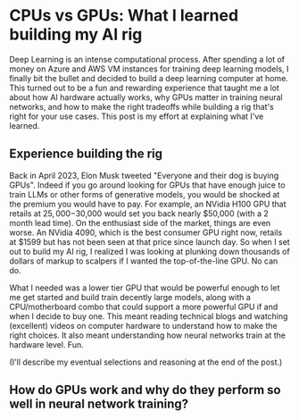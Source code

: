 # CPUs vs GPUs: What I learned building my AI rig

Deep Learning is an intense computational process. After spending a lot of money on Azure and AWS VM instances for training deep learning models, I finally bit the bullet and decided to build a deep learning computer at home. This turned out to be a fun and rewarding experience that taught me a lot about how AI hardware actually works, why GPUs matter in training neural networks, and how to make the right tradeoffs while building a rig that's right for your use cases.
This post is my effort at explaining what I've learned.

## Experience building the rig

Back in April 2023, Elon Musk tweeted "Everyone and their dog is buying GPUs". Indeed if you go around looking for GPUs that have enough juice to train LLMs or other forms of generative models, you would be shocked at the premium you would have to pay. For example, an NVidia H100 GPU that retails at $25,000-$30,000 would set you back nearly $50,000 (with a 2 month lead time). On the enthusiast side of the market, things are even worse. An NVidia 4090, which is the best consumer GPU right now, retails at $1599 but has not been seen at that price since launch day.
So when I set out to build my AI rig, I realized I was looking at plunking down thousands of dollars of markup to scalpers if I wanted the top-of-the-line GPU. No can do.

What I needed was a lower tier GPU that would be powerful enough to let me get started and build train decently large models, along with a CPU/motherboard combo that could support a more powerful GPU if and when I decide to buy one. This meant reading technical blogs and watching (excellent) videos on computer hardware to understand how to make the right choices. It also meant understanding how neural networks train at the hardware level. Fun.

(I'll describe my eventual selections and reasoning at the end of the post.)

## How do GPUs work and why do they perform so well in neural network training?